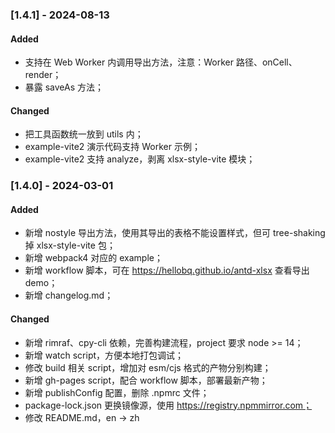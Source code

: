 ### [1.4.1] - 2024-08-13
#### Added
- 支持在 Web Worker 内调用导出方法，注意：Worker 路径、onCell、render；
- 暴露 saveAs 方法；

#### Changed
- 把工具函数统一放到 utils 内；
- example-vite2 演示代码支持 Worker 示例；
- example-vite2 支持 analyze，剥离 xlsx-style-vite 模块；

### [1.4.0] - 2024-03-01
#### Added
- 新增 nostyle 导出方法，使用其导出的表格不能设置样式，但可 tree-shaking 掉 xlsx-style-vite 包；
- 新增 webpack4 对应的 example；
- 新增 workflow 脚本，可在 https://hellobq.github.io/antd-xlsx 查看导出 demo；
- 新增 changelog.md；

#### Changed
- 新增 rimraf、cpy-cli 依赖，完善构建流程，project 要求 node >= 14；
- 新增 watch script，方便本地打包调试；
- 修改 build 相关 script，增加对 esm/cjs 格式的产物分别构建；
- 新增 gh-pages script，配合 workflow 脚本，部署最新产物；
- 新增 publishConfig 配置，删除 .npmrc 文件；
- package-lock.json 更换镜像源，使用 https://registry.npmmirror.com；
- 修改 README.md，en -> zh
